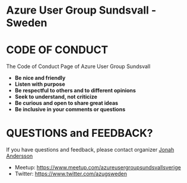 # Azure User Group Sundsvall - Sweden
# CODE OF CONDUCT

The Code of Conduct Page of Azure User Group Sundsvall

* **Be nice and friendly**
* **Listen with purpose**
* **Be respectful to others and to different opinions**
* **Seek to understand, not criticize**
* **Be curious and open to share great ideas**
* **Be inclusive in your comments or questions**

# QUESTIONS and FEEDBACK? 

If you have questions and feedback, 
please contact organizer [Jonah Andersson](https://www.twitter.com/cjkodare)

* Meetup: https://www.meetup.com/azureusergroupsundsvallsverige  
* Twitter: https://www.twitter.com/azugsweden
